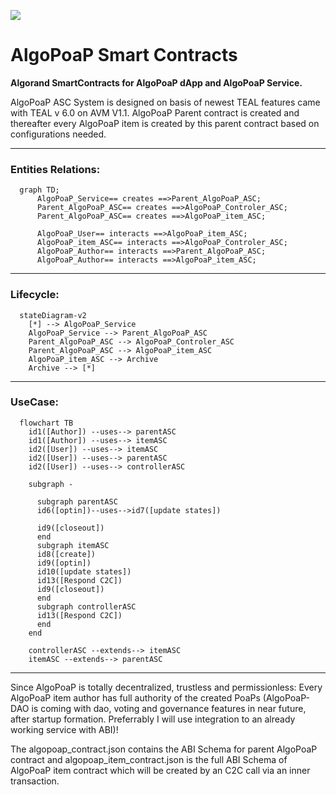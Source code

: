 ![](https://avatars.githubusercontent.com/u/106061767?s=96&v=4)
# AlgoPoaP Smart Contracts 

**Algorand SmartContracts for AlgoPoaP dApp and AlgoPoaP Service.**

AlgoPoaP ASC System is designed on basis of newest TEAL features came with TEAL v 6.0 on AVM V1.1. AlgoPoaP Parent contract is created and thereafter every AlgoPoaP item is created by this parent contract based on configurations needed.

----
### Entities Relations:

```mermaid
  graph TD;
      AlgoPoaP_Service== creates ==>Parent_AlgoPoaP_ASC;
      Parent_AlgoPoaP_ASC== creates ==>AlgoPoaP_Controler_ASC;
      Parent_AlgoPoaP_ASC== creates ==>AlgoPoaP_item_ASC;
      
      AlgoPoaP_User== interacts ==>AlgoPoaP_item_ASC;
      AlgoPoaP_item_ASC== interacts ==>AlgoPoaP_Controler_ASC;
      AlgoPoaP_Author== interacts ==>Parent_AlgoPoaP_ASC;
      AlgoPoaP_Author== interacts ==>AlgoPoaP_item_ASC;
```

----
### Lifecycle:

```mermaid
  stateDiagram-v2
    [*] --> AlgoPoaP_Service
    AlgoPoaP_Service --> Parent_AlgoPoaP_ASC
    Parent_AlgoPoaP_ASC --> AlgoPoaP_Controler_ASC
    Parent_AlgoPoaP_ASC --> AlgoPoaP_item_ASC
    AlgoPoaP_item_ASC --> Archive
    Archive --> [*]
```
----
### UseCase:

```mermaid
  flowchart TB
    id1([Author]) --uses--> parentASC
    id1([Author]) --uses--> itemASC
    id2([User]) --uses--> itemASC 
    id2([User]) --uses--> parentASC 
    id2([User]) --uses--> controllerASC 

    subgraph -

      subgraph parentASC
      id6([optin])--uses-->id7([update states]) 
      
      id9([closeout])
      end
      subgraph itemASC
      id8([create]) 
      id9([optin]) 
      id10([update states])
      id13([Respond C2C])
      id9([closeout]) 
      end
      subgraph controllerASC
      id13([Respond C2C])
      end
    end 
   
    controllerASC --extends--> itemASC
    itemASC --extends--> parentASC

```
----


Since AlgoPoaP is totally decentralized, trustless and permissionless: Every AlgoPoaP item author has full authority of the created PoaPs (AlgoPoaP-DAO is coming with dao, voting and governance features in near future, after startup formation. Preferrably I will use integration to an already working service with ABI)!

The algopoap_contract.json contains the ABI Schema for parent AlgoPoaP contract and algopoap_item_contract.json is the full ABI Schema of AlgoPoaP item contract which will be created by an C2C call via an inner transaction.


